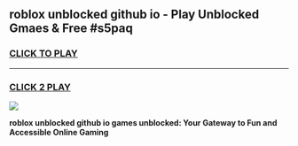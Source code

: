 
## roblox unblocked github io - Play Unblocked Gmaes & Free #s5paq
<h3>
<a href="https://news.freeplayer.one?title=roblox_unblocked_github_io&ref=03M">CLICK TO PLAY</a></h3>
<hr>

<h3>
<a href="https://news.freeplayer.one?title=roblox_unblocked_github_io&ref=03M">CLICK 2 PLAY</a>
  
</h3>

<a href="https://news.freeplayer.one?title=roblox_unblocked_github_io&ref=03M"><img src="https://clearcache.store/games.png"></a>


**roblox unblocked github io games unblocked: Your Gateway to Fun and Accessible Online Gaming**
